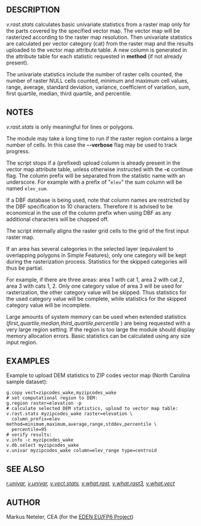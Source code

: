 ## DESCRIPTION

*v.rast.stats* calculates basic univariate statistics from a raster map
only for the parts covered by the specified vector map. The vector map
will be rasterized according to the raster map resolution. Then
univariate statistics are calculated per vector category (cat) from the
raster map and the results uploaded to the vector map attribute table. A
new column is generated in the attribute table for each statistic
requested in **method** (if not already present).

The univariate statistics include the number of raster cells counted,
the number of raster NULL cells counted, minimum and maximum cell
values, range, average, standard deviation, variance, coefficient of
variation, sum, first quartile, median, third quartile, and percentile.

## NOTES

*v.rast.stats* is only meaningful for lines or polygons.

The module may take a long time to run if the raster region contains a
large number of cells. In this case the **--verbose** flag may be used
to track progress.

The script stops if a (prefixed) upload column is already present in the
vector map attribute table, unless otherwise instructed with the **-c**
continue flag. The column prefix will be separated from the statistic
name with an underscore. For example with a prefix of "`elev`" the sum
column will be named `elev_sum`.

If a DBF database is being used, note that column names are restricted
by the DBF specification to 10 characters. Therefore it is advised to be
economical in the use of the column prefix when using DBF as any
additional characters will be chopped off.

The script internally aligns the raster grid cells to the grid of the
first input raster map.

If an area has several categories in the selected layer (equivalent to
overlapping polygons in Simple Features), only one category will be kept
during the rasterization process. Statistics for the skipped categories
will thus be partial.

For example, if there are three areas: area 1 with cat 1, area 2 with
cat 2, area 3 with cats 1, 2. Only one category value of area 3 will be
used for rasterization, the other category value will be skipped. Thus
statistics for the used category value will be complete, while
statistics for the skipped category value will be incomplete.

Large amounts of system memory can be used when extended statistics
(*first_quartile,median,third_quartile,percentile* ) are being requested
with a very large region setting. If the region is too large the module
should display memory allocation errors. Basic statistics can be
calculated using any size input region.

## EXAMPLES

Example to upload DEM statistics to ZIP codes vector map (North Carolina
sample dataset):

```shell
g.copy vect=zipcodes_wake,myzipcodes_wake
# set computational region to DEM:
g.region raster=elevation -p
# calculate selected DEM statistics, upload to vector map table:
v.rast.stats myzipcodes_wake raster=elevation \
  column_prefix=elev method=minimum,maximum,average,range,stddev,percentile \
  percentile=95
# verify results:
v.info -c myzipcodes_wake
v.db.select myzipcodes_wake
v.univar myzipcodes_wake column=elev_range type=centroid
```

## SEE ALSO

*[r.univar](r.univar.md), [v.univar](v.univar.md),
[v.vect.stats](v.vect.stats.md), [v.what.rast](v.what.rast.md),
[v.what.rast3](v.what.rast3.md), [v.what.vect](v.what.vect.md)*

## AUTHOR

Markus Neteler, CEA (for the [EDEN EU/FP6
Project](https://cordis.europa.eu/project/id/10284))
